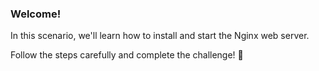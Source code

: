 ### Welcome!  

In this scenario, we'll learn how to install and start the Nginx web server.  

Follow the steps carefully and complete the challenge! 🚀  
